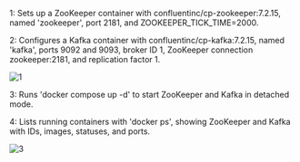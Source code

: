 
1: Sets up a ZooKeeper container with confluentinc/cp-zookeeper:7.2.15, named 'zookeeper', port 2181, and ZOOKEEPER_TICK_TIME=2000.

2: Configures a Kafka container with confluentinc/cp-kafka:7.2.15, named 'kafka', ports 9092 and 9093, broker ID 1, ZooKeeper connection zookeeper:2181, and replication factor 1.

![1](https://github.com/user-attachments/assets/069cd633-6c09-4a8f-943c-274b369460b6)

3: Runs 'docker compose up -d' to start ZooKeeper and Kafka in detached mode.

4: Lists running containers with 'docker ps', showing ZooKeeper and Kafka with IDs, images, statuses, and ports.

![3](https://github.com/user-attachments/assets/f0147148-fe1e-4ffd-95ce-8e7e421dd0a5)
